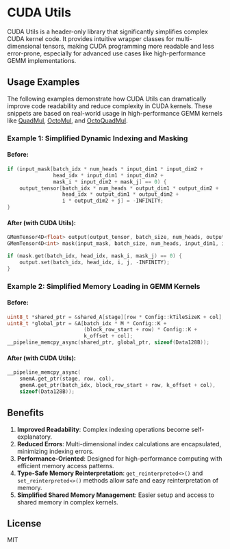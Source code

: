 # CUDA Utils

CUDA Utils is a header-only library that significantly simplifies complex CUDA kernel code. It provides intuitive wrapper classes for multi-dimensional tensors, making CUDA programming more readable and less error-prone, especially for advanced use cases like high-performance GEMM implementations.

## Usage Examples

The following examples demonstrate how CUDA Utils can dramatically improve code readability and reduce complexity in CUDA kernels. These snippets are based on real-world usage in high-performance GEMM kernels like [QuadMul](https://github.com/carsonpo/quadmul), [OctoMul](https://github.com/carsonpo/octomul), and [OctoQuadMul](https://github.com/carsonpo/octoquadmul).

### Example 1: Simplified Dynamic Indexing and Masking

#### Before:
```cpp
if (input_mask[batch_idx * num_heads * input_dim1 * input_dim2 +
               head_idx * input_dim1 * input_dim2 +
               mask_i * input_dim2 + mask_j] == 0) {
    output_tensor[batch_idx * num_heads * output_dim1 * output_dim2 +
                  head_idx * output_dim1 * output_dim2 +
                  i * output_dim2 + j] = -INFINITY;
}
```

#### After (with CUDA Utils):
```cpp
GMemTensor4D<float> output(output_tensor, batch_size, num_heads, output_dim1, output_dim2);
GMemTensor4D<int> mask(input_mask, batch_size, num_heads, input_dim1, input_dim2);

if (mask.get(batch_idx, head_idx, mask_i, mask_j) == 0) {
    output.set(batch_idx, head_idx, i, j, -INFINITY);
}
```

### Example 2: Simplified Memory Loading in GEMM Kernels

#### Before:
```cpp
uint8_t *shared_ptr = &shared_A[stage][row * Config::kTileSizeK + col];
uint8_t *global_ptr = &A[batch_idx * M * Config::K + 
                         (block_row_start + row) * Config::K + 
                         k_offset + col];
__pipeline_memcpy_async(shared_ptr, global_ptr, sizeof(Data128B));

```

#### After (with CUDA Utils):
```cpp
__pipeline_memcpy_async(
    smemA.get_ptr(stage, row, col),
    gmemA.get_ptr(batch_idx, block_row_start + row, k_offset + col),
    sizeof(Data128B));
```

## Benefits

1. **Improved Readability**: Complex indexing operations become self-explanatory.
2. **Reduced Errors**: Multi-dimensional index calculations are encapsulated, minimizing indexing errors.
3. **Performance-Oriented**: Designed for high-performance computing with efficient memory access patterns.
4. **Type-Safe Memory Reinterpretation**: `get_reinterpreted<>()` and `set_reinterpreted<>()` methods allow safe and easy reinterpretation of memory.
5. **Simplified Shared Memory Management**: Easier setup and access to shared memory in complex kernels.

## License

MIT